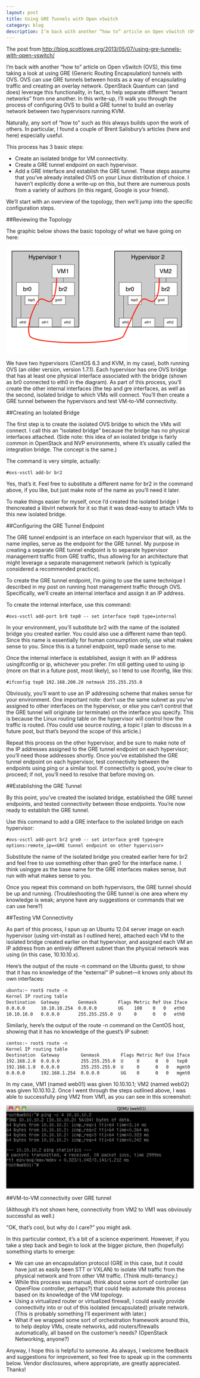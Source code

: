 ```yaml
---
layout: post
title: Using GRE Tunnels with Open vSwitch
category: blog
description: I’m back with another “how to” article on Open vSwitch (OVS), this time taking a look at using GRE (Generic Routing Encapsulation) tunnels with OVS.
---
```


The post from http://blog.scottlowe.org/2013/05/07/using-gre-tunnels-with-open-vswitch/ 

I’m back with another “how to” article on Open vSwitch (OVS), this time taking a look at using GRE (Generic Routing Encapsulation) tunnels with OVS. OVS can use GRE tunnels between hosts as a way of encapsulating traffic and creating an overlay network. OpenStack Quantum can (and does) leverage this functionality, in fact, to help separate different “tenant networks” from one another. In this write-up, I’ll walk you through the process of configuring OVS to build a GRE tunnel to build an overlay network between two hypervisors running KVM.

Naturally, any sort of “how to” such as this always builds upon the work of others. In particular, I found a couple of Brent Salisbury’s articles (here and here) especially useful.

This process has 3 basic steps:

* Create an isolated bridge for VM connectivity.
* Create a GRE tunnel endpoint on each hypervisor.
* Add a GRE interface and establish the GRE tunnel.
These steps assume that you’ve already installed OVS on your Linux distribution of choice. I haven’t explicitly done a write-up on this, but there are numerous posts from a variety of authors (in this regard, Google is your friend).

We’ll start with an overview of the topology, then we’ll jump into the specific configuration steps.

##Reviewing the Topology


The graphic below shows the basic topology of what we have going on here:

![ovs gre tun overview](/images/2013-11-03-using-gre-tunnels-with-openvswitch/ovs-gre-tun-overview.png)



We have two hypervisors (CentOS 6.3 and KVM, in my case), both running OVS (an older version, version 1.7.1). Each hypervisor has one OVS bridge that has at least one physical interface associated with the bridge (shown as br0 connected to eth0 in the diagram). As part of this process, you’ll create the other internal interfaces (the tep and gre interfaces, as well as the second, isolated bridge to which VMs will connect. You’ll then create a GRE tunnel between the hypervisors and test VM-to-VM connectivity.

##Creating an Isolated Bridge

The first step is to create the isolated OVS bridge to which the VMs will connect. I call this an “isolated bridge” because the bridge has no physical interfaces attached. (Side note: this idea of an isolated bridge is fairly common in OpenStack and NVP environments, where it’s usually called the integration bridge. The concept is the same.)

The command is very simple, actually:

```
#ovs-vsctl add-br br2

```
Yes, that’s it. Feel free to substitute a different name for br2 in the command above, if you like, but just make note of the name as you’ll need it later.

To make things easier for myself, once I’d created the isolated bridge I thencreated a libvirt network for it so that it was dead-easy to attach VMs to this new isolated bridge.

##Configuring the GRE Tunnel Endpoint

The GRE tunnel endpoint is an interface on each hypervisor that will, as the name implies, serve as the endpoint for the GRE tunnel. My purpose in creating a separate GRE tunnel endpoint is to separate hypervisor management traffic from GRE traffic, thus allowing for an architecture that might leverage a separate management network (which is typically considered a recommended practice).

To create the GRE tunnel endpoint, I’m going to use the same technique I described in my post on running host management traffic through OVS. Specifically, we’ll create an internal interface and assign it an IP address.

To create the internal interface, use this command:

```
#ovs-vsctl add-port br0 tep0 -- set interface tep0 type=internal

```
In your environment, you’ll substitute br2 with the name of the isolated bridge you created earlier. You could also use a different name than tep0. Since this name is essentially for human consumption only, use what makes sense to you. Since this is a tunnel endpoint, tep0 made sense to me.

Once the internal interface is established, assign it with an IP address usingifconfig or ip, whichever you prefer. I’m still getting used to using ip (more on that in a future post, most likely), so I tend to use ifconfig, like this:

```
#ifconfig tep0 192.168.200.20 netmask 255.255.255.0

```
Obviously, you’ll want to use an IP addressing scheme that makes sense for your environment. One important note: don’t use the same subnet as you’ve assigned to other interfaces on the hypervisor, or else you can’t control that the GRE tunnel will originate (or terminate) on the interface you specify. This is because the Linux routing table on the hypervisor will control how the traffic is routed. (You could use source routing, a topic I plan to discuss in a future post, but that’s beyond the scope of this article.)

Repeat this process on the other hypervisor, and be sure to make note of the IP addresses assigned to the GRE tunnel endpoint on each hypervisor; you’ll need those addresses shortly. Once you’ve established the GRE tunnel endpoint on each hypervisor, test connectivity between the endpoints using ping or a similar tool. If connectivity is good, you’re clear to proceed; if not, you’ll need to resolve that before moving on.

##Establishing the GRE Tunnel

By this point, you’ve created the isolated bridge, established the GRE tunnel endpoints, and tested connectivity between those endpoints. You’re now ready to establish the GRE tunnel.

Use this command to add a GRE interface to the isolated bridge on each hypervisor:

```
#ovs-vsctl add-port br2 gre0 -- set interface gre0 type=gre options:remote_ip=<GRE tunnel endpoint on other hypervisor>

```
Substitute the name of the isolated bridge you created earlier here for br2 and feel free to use something other than gre0 for the interface name. I think usinggre as the base name for the GRE interfaces makes sense, but run with what makes sense to you.

Once you repeat this command on both hypervisors, the GRE tunnel should be up and running. (Troubleshooting the GRE tunnel is one area where my knowledge is weak; anyone have any suggestions or commands that we can use here?)

##Testing VM Connectivity

As part of this process, I spun up an Ubuntu 12.04 server image on each hypervisor (using virt-install as I outlined here), attached each VM to the isolated bridge created earlier on that hypervisor, and assigned each VM an IP address from an entirely different subnet than the physical network was using (in this case, 10.10.10.x).

Here’s the output of the route -n command on the Ubuntu guest, to show that it has no knowledge of the “external” IP subnet—it knows only about its own interfaces:

```
ubuntu:~ root$ route -n
Kernel IP routing table
Destination  Gateway       Genmask        Flags Metric Ref Use Iface
0.0.0.0      10.10.10.254  0.0.0.0        UG    100    0   0   eth0
10.10.10.0   0.0.0.0       255.255.255.0  U     0      0   0   eth0

```
Similarly, here’s the output of the route -n command on the CentOS host, showing that it has no knowledge of the guest’s IP subnet:

```
centos:~ root$ route -n
Kernel IP routing table
Destination  Gateway        Genmask        Flags Metric Ref Use Iface
192.168.2.0  0.0.0.0        255.255.255.0  U     0      0   0   tep0
192.168.1.0  0.0.0.0        255.255.255.0  U     0      0   0   mgmt0
0.0.0.0      192.168.1.254  0.0.0.0        UG    0      0   0   mgmt0

```
In my case, VM1 (named web01) was given 10.10.10.1; VM2 (named web02) was given 10.10.10.2. Once I went through the steps outlined above, I was able to successfully ping VM2 from VM1, as you can see in this screenshot:

![ovs gre tun vm ping test](/images/2013-11-03-using-gre-tunnels-with-openvswitch/ovs-gre-tun-vm-ping-test.png)

##VM-to-VM connectivity over GRE tunnel

(Although it’s not shown here, connectivity from VM2 to VM1 was obviously successful as well.)

“OK, that’s cool, but why do I care?” you might ask.

In this particular context, it’s a bit of a science experiment. However, if you take a step back and begin to look at the bigger picture, then (hopefully) something starts to emerge:

* We can use an encapsulation protocol (GRE in this case, but it could have just as easily been STT or VXLAN) to isolate VM traffic from the physical network and from other VM traffic. (Think multi-tenancy.)
* While this process was manual, think about some sort of controller (an OpenFlow controller, perhaps?) that could help automate this process based on its knowledge of the VM topology.
* Using a virtualized router or virtualized firewall, I could easily provide connectivity into or out of this isolated (encapsulated) private network. (This is probably something I’ll experiment with later.)
* What if we wrapped some sort of orchestration framework around this, to help deploy VMs, create networks, add routers/firewalls automatically, all based on the customer’s needs? (OpenStack Networking, anyone?)

Anyway, I hope this is helpful to someone. As always, I welcome feedback and suggestions for improvement, so feel free to speak up in the comments below. Vendor disclosures, where appropriate, are greatly appreciated. Thanks!